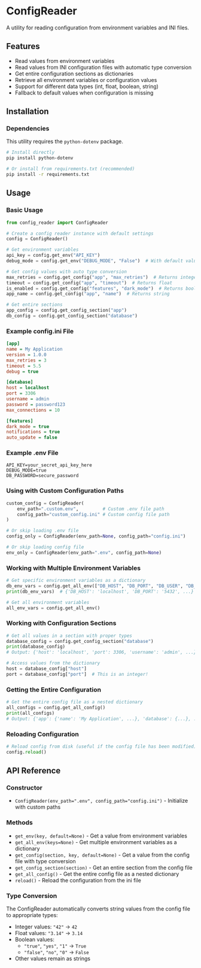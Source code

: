 # ConfigReader

A utility for reading configuration from environment variables and INI files.

## Features

- Read values from environment variables
- Read values from INI configuration files with automatic type conversion
- Get entire configuration sections as dictionaries
- Retrieve all environment variables or configuration values
- Support for different data types (int, float, boolean, string)
- Fallback to default values when configuration is missing

## Installation

### Dependencies

This utility requires the `python-dotenv` package.

```bash
# Install directly
pip install python-dotenv

# Or install from requirements.txt (recommended)
pip install -r requirements.txt
```

## Usage

### Basic Usage

```python
from config_reader import ConfigReader

# Create a config reader instance with default settings
config = ConfigReader()

# Get environment variables
api_key = config.get_env("API_KEY")
debug_mode = config.get_env("DEBUG_MODE", "False")  # With default value

# Get config values with auto type conversion
max_retries = config.get_config("app", "max_retries")  # Returns integer
timeout = config.get_config("app", "timeout")  # Returns float
is_enabled = config.get_config("features", "dark_mode")  # Returns boolean
app_name = config.get_config("app", "name")  # Returns string

# Get entire sections
app_config = config.get_config_section("app")
db_config = config.get_config_section("database")
```

### Example config.ini File

```ini
[app]
name = My Application
version = 1.0.0
max_retries = 3
timeout = 5.5
debug = true

[database]
host = localhost
port = 3306
username = admin
password = password123
max_connections = 10

[features]
dark_mode = true
notifications = true
auto_update = false
```

### Example .env File

```
API_KEY=your_secret_api_key_here
DEBUG_MODE=true
DB_PASSWORD=secure_password
```

### Using with Custom Configuration Paths

```python
custom_config = ConfigReader(
    env_path=".custom.env",         # Custom .env file path
    config_path="custom_config.ini" # Custom config file path
)

# Or skip loading .env file
config_only = ConfigReader(env_path=None, config_path="config.ini")

# Or skip loading config file
env_only = ConfigReader(env_path=".env", config_path=None)
```

### Working with Multiple Environment Variables

```python
# Get specific environment variables as a dictionary
db_env_vars = config.get_all_env(["DB_HOST", "DB_PORT", "DB_USER", "DB_PASSWORD"])
print(db_env_vars)  # {'DB_HOST': 'localhost', 'DB_PORT': '5432', ...}

# Get all environment variables
all_env_vars = config.get_all_env()
```

### Working with Configuration Sections

```python
# Get all values in a section with proper types
database_config = config.get_config_section("database")
print(database_config)  
# Output: {'host': 'localhost', 'port': 3306, 'username': 'admin', ...}

# Access values from the dictionary
host = database_config["host"]
port = database_config["port"]  # This is an integer!
```

### Getting the Entire Configuration

```python
# Get the entire config file as a nested dictionary
all_configs = config.get_all_config()
print(all_configs)
# Output: {'app': {'name': 'My Application', ...}, 'database': {...}, ...}
```

### Reloading Configuration

```python
# Reload config from disk (useful if the config file has been modified)
config.reload()
```

## API Reference

### Constructor

- `ConfigReader(env_path=".env", config_path="config.ini")` - Initialize with custom paths

### Methods

- `get_env(key, default=None)` - Get a value from environment variables
- `get_all_env(keys=None)` - Get multiple environment variables as a dictionary
- `get_config(section, key, default=None)` - Get a value from the config file with type conversion
- `get_config_section(section)` - Get an entire section from the config file
- `get_all_config()` - Get the entire config file as a nested dictionary
- `reload()` - Reload the configuration from the ini file

### Type Conversion

The ConfigReader automatically converts string values from the config file to appropriate types:

- Integer values: `"42"` → `42`
- Float values: `"3.14"` → `3.14`
- Boolean values: 
  - `"true"`, `"yes"`, `"1"` → `True`
  - `"false"`, `"no"`, `"0"` → `False`
- Other values remain as strings
